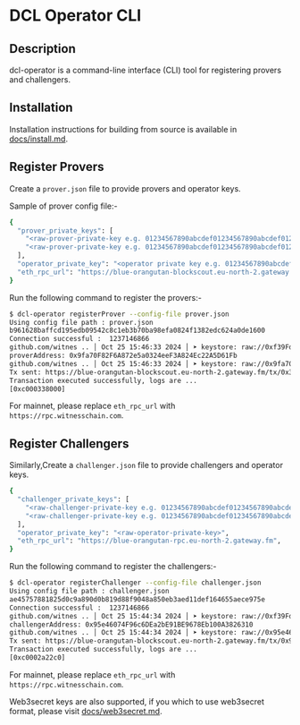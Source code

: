# DCL Operator CLI

## Description
dcl-operator is a command-line interface (CLI) tool for registering provers and challengers.

## Installation
Installation instructions for building from source is available in 
[docs/install.md](docs/install.md).

## Register Provers

Create a `prover.json` file to provide provers and operator keys.

Sample of prover config file:-

```bash
{
  "prover_private_keys": [
    "<raw-prover-private-key e.g. 01234567890abcdef01234567890abcdef01234567890abcdef01234567890abcdef01234567890abcdef>",
    "<raw-prover-private-key e.g. 01234567890abcdef01234567890abcdef01234567890abcdef01234567890abcdef01234567890abcdef>"
  ],
  "operator_private_key": "<operator private key e.g. 01234567890abcdef01234567890abcdef01234567890abcdef01234567890abcdef01234567890abcdef>",
  "eth_rpc_url": "https://blue-orangutan-blockscout.eu-north-2.gateway.fm/",
}
```

Run the following command to register the provers:-

```bash
$ dcl-operator registerProver --config-file prover.json
Using config file path : prover.json
b961628baffcd195edb09542c8c1eb3b70ba98efa0824f1382edc624a0de1600
Connection successful :  1237146866
github.com/witnes .. │ Oct 25 15:46:33 2024 │ ➤ keystore: raw://0xf39Fd6e51aad88F6F4ce6aB8827279cffFb92266
proverAddress: 0x9fa70F82F6A872e5a0324eeF3A824Ec22A5D61Fb
github.com/witnes .. │ Oct 25 15:46:33 2024 │ ➤ keystore: raw://0x9fa70F82F6A872e5a0324eeF3A824Ec22A5D61Fb
Tx sent: https://blue-orangutan-blockscout.eu-north-2.gateway.fm/tx/0x39b65081231e0918a4b812892cb1332c5663f67963c1e396e104ae2a83e6da65
Transaction executed successfully, logs are ...
[0xc000338000]
```

For mainnet, please replace `eth_rpc_url` with 
`https://rpc.witnesschain.com`.


## Register Challengers

Similarly,Create a `challenger.json` file to provide challengers and operator keys.

```bash
{
  "challenger_private_keys": [
    "<raw-challenger-private-key e.g. 01234567890abcdef01234567890abcdef01234567890abcdef01234567890abcdef01234567890abcdef>",
    "<raw-challenger-private-key e.g. 01234567890abcdef01234567890abcdef01234567890abcdef01234567890abcdef01234567890abcdef>"
  ],
  "operator_private_key": "<raw-operator-private-key>",
  "eth_rpc_url": "https://blue-orangutan-rpc.eu-north-2.gateway.fm",
}
```

Run the following command to register the challengers:-

```bash
$ dcl-operator registerChallenger --config-file challenger.json
Using config file path : challenger.json
ae45757881825d0c9a890d0b819d88f9048a850eb3aed11def164655aece975e
Connection successful :  1237146866
github.com/witnes .. │ Oct 25 15:44:34 2024 │ ➤ keystore: raw://0xf39Fd6e51aad88F6F4ce6aB8827279cffFb92266
challengerAddress: 0x95e46074F96c6DEa2bE91BE9678Eb100A3826310
github.com/witnes .. │ Oct 25 15:44:34 2024 │ ➤ keystore: raw://0x95e46074F96c6DEa2bE91BE9678Eb100A3826310
Tx sent: https://blue-orangutan-blockscout.eu-north-2.gateway.fm/tx/0x9b42f917022c7daa3ded2f98f01d2661f61e29fbf72cbbf7416e5eb92afed587
Transaction executed successfully, logs are ...
[0xc0002a22c0]
```

For mainnet, please replace `eth_rpc_url` with 
`https://rpc.witnesschain.com`.

Web3secret keys are also supported, if you which to use web3secret 
format, please visit [docs/web3secret.md](docs/web3secret.md).
